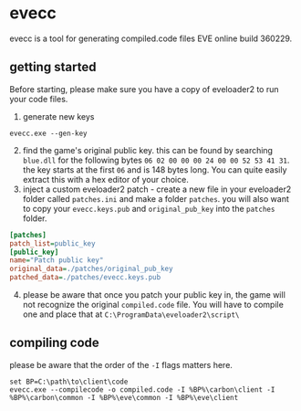 # evecc
evecc is a tool for generating compiled.code files EVE online build 360229.

## getting started
Before starting, please make sure you have a copy of eveloader2 to run your code files.
1. generate new keys
```shell
evecc.exe --gen-key
```
2. find the game's original public key.  this can be found by searching `blue.dll` for the following bytes `06 02 00 00 00 24 00 00 52 53 41 31`.  the key starts at the first `06` and is 148 bytes long. You can quite easily extract this with a hex editor of your choice.
3. inject a custom eveloader2 patch - create a new file in your eveloader2 folder called `patches.ini` and make a folder `patches`.
you will also want to copy your `evecc.keys.pub` and `original_pub_key` into the `patches` folder.
```ini
[patches]
patch_list=public_key
[public_key]
name="Patch public key"
original_data=./patches/original_pub_key
patched_data=./patches/evecc.keys.pub
```
4. please be aware that once you patch your public key in, the game will not recognize the original `compiled.code` file.  You will have to compile one and place that at `C:\ProgramData\eveloader2\script\`

## compiling code
please be aware that the order of the `-I` flags matters here.
```shell
set BP=C:\path\to\client\code
evecc.exe --compilecode -o compiled.code -I %BP%\carbon\client -I %BP%\carbon\common -I %BP%\eve\common -I %BP%\eve\client
```